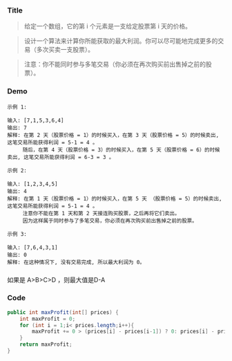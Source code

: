 ###   Title

>给定一个数组，它的第 i 个元素是一支给定股票第 i 天的价格。

>设计一个算法来计算你所能获取的最大利润。你可以尽可能地完成更多的交易（多次买卖一支股票）。

>注意：你不能同时参与多笔交易（你必须在再次购买前出售掉之前的股票）。


###   Demo

```
示例 1:

输入: [7,1,5,3,6,4]
输出: 7
解释: 在第 2 天（股票价格 = 1）的时候买入，在第 3 天（股票价格 = 5）的时候卖出, 这笔交易所能获得利润 = 5-1 = 4 。
     随后，在第 4 天（股票价格 = 3）的时候买入，在第 5 天（股票价格 = 6）的时候卖出, 这笔交易所能获得利润 = 6-3 = 3 。
```

```
示例 2:

输入: [1,2,3,4,5]
输出: 4
解释: 在第 1 天（股票价格 = 1）的时候买入，在第 5 天 （股票价格 = 5）的时候卖出, 这笔交易所能获得利润 = 5-1 = 4 。
     注意你不能在第 1 天和第 2 天接连购买股票，之后再将它们卖出。
     因为这样属于同时参与了多笔交易，你必须在再次购买前出售掉之前的股票。
```

```
示例 3:

输入: [7,6,4,3,1]
输出: 0
解释: 在这种情况下, 没有交易完成, 所以最大利润为 0。
```

###   

如果是 A>B>C>D ，则最大值是D-A



###   Code

```java
public int maxProfit(int[] prices) {
    int maxProfit = 0;
    for (int i = 1;i< prices.length;i++){
        maxProfit += 0 > (prices[i] - prices[i-1]) ? 0: prices[i] - prices[i-1];
    }
    return maxProfit;
}
```